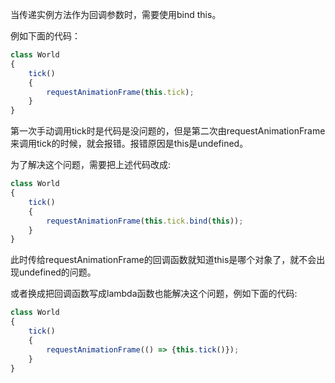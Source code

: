 当传递实例方法作为回调参数时，需要使用bind this。

例如下面的代码：

```js
class World
{
    tick()
    {
        requestAnimationFrame(this.tick);
    }
}
```

第一次手动调用tick时是代码是没问题的，但是第二次由requestAnimationFrame来调用tick的时候，就会报错。报错原因是this是undefined。

为了解决这个问题，需要把上述代码改成:

```js
class World
{
    tick()
    {
        requestAnimationFrame(this.tick.bind(this));
    }
}
```

此时传给requestAnimationFrame的回调函数就知道this是哪个对象了，就不会出现undefined的问题。

或者换成把回调函数写成lambda函数也能解决这个问题，例如下面的代码:

```js
class World
{
    tick()
    {
        requestAnimationFrame(() => {this.tick()});
    }
}
```
